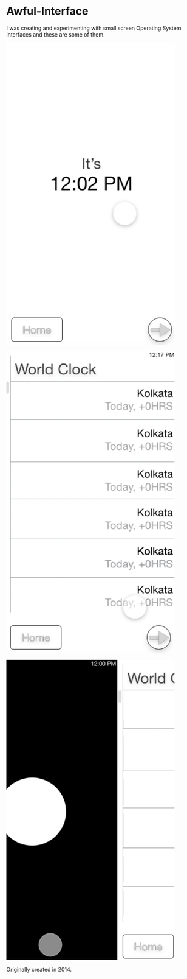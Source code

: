 # Awful-Interface
I was creating and experimenting with small screen Operating System interfaces and these are some of them.

<p align="center"> 
 
![1](./Screen%20Shot%202018-09-17%20at%202.01.50%20AM.png)

![2](./Screen%20Shot%202018-09-17%20at%202.02.00%20AM.png)

![3](./Screen%20Shot%202018-09-17%20at%202.02.14%20AM.png)

</p>


 Originally created in 2014.
